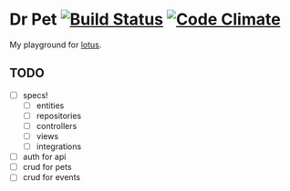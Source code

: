 # Dr Pet [![Build Status](https://travis-ci.org/vyper/drpet.svg?branch=master)](https://travis-ci.org/vyper/drpet) [![Code Climate](https://codeclimate.com/github/vyper/drpet/badges/gpa.svg)](https://codeclimate.com/github/vyper/drpet)

My playground for [lotus](http://lotusrb.org).

## TODO
- [ ] specs!
  - [ ] entities
  - [ ] repositories
  - [ ] controllers
  - [ ] views
  - [ ] integrations
- [ ] auth for api
- [ ] crud for pets
- [ ] crud for events
